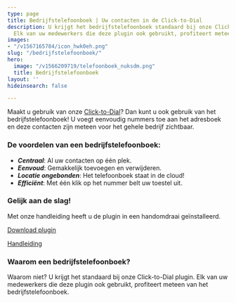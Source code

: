 ```yaml
---
type: page
title: Bedrijfstelefoonboek | Uw contacten in de Click-to-Dial
description: U krijgt het bedrijfstelefoonboek standaard bij onze Click-to-Dial plugin.
  Elk van uw medewerkers die deze plugin ook gebruikt, profiteert meteen!
images:
- "/v1567165784/icon_hwk0eh.png"
slug: "/bedrijfstelefoonboek/"
hero:
  image: "/v1566209719/telefoonboek_nuksdm.png"
  title: Bedrijfstelefoonboek
layout: ''
hideinsearch: false

---
```

Maakt u gebruik van onze [Click-to-Dial](/clicktodial/)? Dan kunt u ook gebruik van het bedrijfstelefoonboek! U voegt eenvoudig nummers toe aan het adresboek en deze contacten zijn meteen voor het gehele bedrijf zichtbaar.

### De voordelen van een bedrijfstelefoonboek:

* **_Centraal_**: Al uw contacten op één plek.
* **_Eenvoud_**: Gemakkelijk toevoegen en verwijderen.
* **_Locatie ongebonden_**: Het telefoonboek staat in de cloud!
* **_Efficiënt_**: Met één klik op het nummer belt uw toestel uit.

### Gelijk aan de slag!

Met onze handleiding heeft u de plugin in een handomdraai geïnstalleerd.

[Download plugin](https://chrome.google.com/webstore/detail/simmpl-click-to-dial/hnjepanannlajhppemgdmcjjpimlhkgm?hl=nl)

[Handleiding](https://www.simmpl.nl/downloads/Simmpl_handleiding_ClicktoDial.pdf)

### Waarom een bedrijfstelefoonboek?

Waarom niet? U krijgt het standaard bij onze Click-to-Dial plugin. Elk van uw medewerkers die deze plugin ook gebruikt, profiteert meteen van het bedrijfstelefoonboek.
